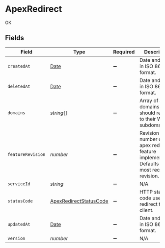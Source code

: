 # ApexRedirect

OK


## Fields

| Field                                                                                              | Type                                                                                               | Required                                                                                           | Description                                                                                        | Example                                                                                            |
| -------------------------------------------------------------------------------------------------- | -------------------------------------------------------------------------------------------------- | -------------------------------------------------------------------------------------------------- | -------------------------------------------------------------------------------------------------- | -------------------------------------------------------------------------------------------------- |
| `createdAt`                                                                                        | [Date](https://developer.mozilla.org/en-US/docs/Web/JavaScript/Reference/Global_Objects/Date)      | :heavy_minus_sign:                                                                                 | Date and time in ISO 8601 format.                                                                  | 2020-04-09T18:14:30Z                                                                               |
| `deletedAt`                                                                                        | [Date](https://developer.mozilla.org/en-US/docs/Web/JavaScript/Reference/Global_Objects/Date)      | :heavy_minus_sign:                                                                                 | Date and time in ISO 8601 format.                                                                  | 2020-04-09T18:14:30Z                                                                               |
| `domains`                                                                                          | *string*[]                                                                                         | :heavy_minus_sign:                                                                                 | Array of apex domains that should redirect to their WWW subdomain.                                 |                                                                                                    |
| `featureRevision`                                                                                  | *number*                                                                                           | :heavy_minus_sign:                                                                                 | Revision number of the apex redirect feature implementation. Defaults to the most recent revision. |                                                                                                    |
| `serviceId`                                                                                        | *string*                                                                                           | :heavy_minus_sign:                                                                                 | N/A                                                                                                | SU1Z0isxPaozGVKXdv0eY                                                                              |
| `statusCode`                                                                                       | [ApexRedirectStatusCode](../../models/shared/apexredirectstatuscode.md)                            | :heavy_minus_sign:                                                                                 | HTTP status code used to redirect the client.                                                      |                                                                                                    |
| `updatedAt`                                                                                        | [Date](https://developer.mozilla.org/en-US/docs/Web/JavaScript/Reference/Global_Objects/Date)      | :heavy_minus_sign:                                                                                 | Date and time in ISO 8601 format.                                                                  | 2020-04-09T18:14:30Z                                                                               |
| `version`                                                                                          | *number*                                                                                           | :heavy_minus_sign:                                                                                 | N/A                                                                                                | 1                                                                                                  |